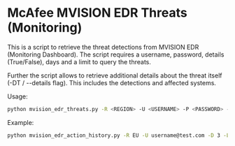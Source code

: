 # McAfee MVISION EDR Threats (Monitoring)

This is a script to retrieve the threat detections from MVISION EDR (Monitoring Dashboard). The script requires a username, password, details (True/False), days and a limit to query the threats.

Further the script allows to retrieve additional details about the threat itself (-DT / --details flag). This includes the detections and affected systems. 

Usage:

```sh
python mvision_edr_threats.py -R <REGION> -U <USERNAME> -P <PASSWORD> -DT <DETAILS> -D <DAYS> -L <MAX RESULTS>
```

Example:

```sh
python mvision_edr_action_history.py -R EU -U username@test.com -D 3 -L 100
```

